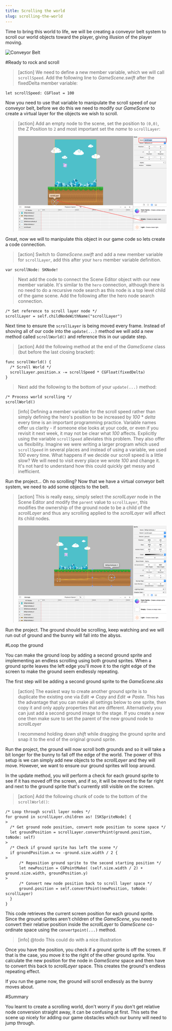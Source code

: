 ```yaml
---
title: Scrolling the world
slug: scrolling-the-world
---
```


Time to bring this world to life, we will be creating a conveyor belt system to scroll our world objects toward the player, giving
illusion of the player moving.

![Conveyor Belt](https://media.giphy.com/media/WFkbyRl2Ke1oY/giphy.gif)

#Ready to rock and scroll

> [action]
> We need to define a new member variable, which we will call `scrollSpeed`. Add the following line to *GameScene.swift* after the fixedDelta member variable:
>
```
let scrollSpeed: CGFloat = 100
```
>

Now you need to use that variable to manipulate the scroll speed of our conveyor belt, before we do this we need
to modify our *GameScene* to create a virtual layer for the objects we wish to scroll.  

> [action]
> Add an empty node to the scene, set the position to `(0,0)`, the Z Position to `2` and most important set the *name*
> to `scrollLayer`:
>
> ![Add empty node](../Tutorial-Images/xcode_add_empty_node_scroll.png)
>

Great, now we will to manipulate this object in our game code so lets create a code connection.

> [action]
> Switch to *GameScene.swift* and add a new member variable for `scrollLayer`, add this after your `hero` member variable definition.
>
```
var scrollNode: SKNode!
```
> Next add the code to connect the Scene Editor object with our new member variable.  It's similar to the `hero` connection, although there is no need to do a recursive node search as this node is a top level child of the game scene.
> Add the following after the hero node search connection.
>
```
/* Set reference to scroll layer node */
scrollLayer = self.childNodeWithName("scrollLayer")
```
>

Next time to ensure the `scrollLayer` is being moved every frame. Instead of shoving all of our code into the `update(...)` method
we will add a new method called `scrollWorld()` and reference this in our update step.

> [action]
> Add the following method at the end of the *GameScene* class (but before the last closing bracket):
>
```
func scrollWorld() {
  /* Scroll World */
  scrollLayer.position.x -= scrollSpeed * CGFloat(fixedDelta)
}
```
>
> Next add the following to the bottom of your `update(...)` method:
>
```
/* Process world scrolling */
scrollWorld()
```
>

<!-- -->

> [info]
> Defining a member variable for the scroll speed rather than simply defining the hero's position to be increased by *100* * *delta* every time is an important programming practice. Variable names offer us clarity - if someone else looks at your code, or even if you revisit it next week, it may not be clear what *100* affects. Explicitly using the variable `scrollSpeed` alleviates this problem. They also offer us flexibility. Imagine we were writing a larger program which used `scrollSpeed` in several places and instead of using a variable, we used *100* every time. What happens if we decide our scroll speed is a little slow? We will need to visit every place we wrote *100* and change it. It's not hard to understand how this could quickly get messy and inefficient.
>

Run the project... Oh no scrolling? Now that we have a virtual conveyor belt system, we need to add some objects to the belt.

> [action]
> This is really easy, simply select the *scrollLayer* node in the Scene Editor and modify the `parent` value to `scrollLayer`, this modifies the ownership of the ground node to be a child of the *scrollLayer* and thus any scrolling applied to the *scrollLayer* will affect its child nodes.
>
> ![Modify sprite parent](../Tutorial-Images/xcode_spritekit_add_more_ground.png)
>

Run the project. The ground should be scrolling, keep watching and we will run out of ground and the bunny will fall into the abyss.

#Loop the ground

You can make the ground loop by adding a second ground sprite and implementing an endless scrolling using both ground sprites. When a ground sprite leaves the left edge you'll move it to the right edge of the screen to make the ground seem endlessly repeating.

The first step will be adding a second ground sprite to the *GameScene.sks*

> [action]
> The easiest way to create another ground sprite is to duplicate the existing one via *Edit => Copy* and *Edit => Paste*. This has the advantage that you can make all settings below to one sprite, then copy it and only apply properties that are different. Alternatively you can just add a second ground image to the stage. If you create a new one then make sure to set the parent of the new ground node to *scrollLayer*
>
> I recommend holding down *shift* while dragging the ground sprite and snap it to the end of the original ground sprite.
>

Run the project, the ground will now scroll both grounds and so it will take a bit longer for the bunny to fall off the edge of the world.
The power of this setup is we can simply add new objects to the *scrollLayer* and they will move.  However, we want to ensure our ground sprites will loop around.

In the update method, you will perform a check for each ground sprite to see if it has moved off the screen, and if so, it will be moved to the far right and next to the ground sprite that's currently still visible on the screen.

> [action]
> Add the following chunk of code to the bottom of the `scrollWorld()`:
>
```
/* Loop through scroll layer nodes */
for ground in scrollLayer.children as! [SKSpriteNode] {
>
  /* Get ground node position, convert node position to scene space */
  let groundPosition = scrollLayer.convertPoint(ground.position, toNode: self)
>
  /* Check if ground sprite has left the scene */
  if groundPosition.x <= -ground.size.width / 2 {
>
      /* Reposition ground sprite to the second starting position */
      let newPosition = CGPointMake( (self.size.width / 2) + ground.size.width, groundPosition.y)
>
      /* Convert new node position back to scroll layer space */
      ground.position = self.convertPoint(newPosition, toNode: scrollLayer)
  }
}
```
>

This code retrieves the current screen position for each ground sprite. Since the ground sprites aren't children of the *GameScene*, you need to convert their relative position inside the *scrollLayer* to *GameScene* co-ordinate space using the `convertpoint(...)` method.

> [info]
> @todo This could do with a nice illustration

Once you have the position, you check if a ground sprite is off the screen. If that is the case, you move it to the right of the other ground sprite. You calculate the new position for the node in *GameScene* space and then have to convert this back to *scrollLayer* space.
This creates the ground's endless repeating effect.

If you run the game now, the ground will scroll endlessly as the bunny moves about.

#Summary

You learnt to create a scrolling world, don't worry if you don't get relative node conversion straight away, it can be confusing at first.
This sets the scene up nicely for adding our game obstacles which our bunny will need to jump through.  
